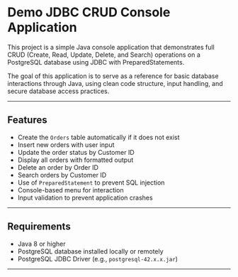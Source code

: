 # Demo JDBC CRUD Console Application

This project is a simple Java console application that demonstrates full CRUD (Create, Read, Update, Delete, and Search) operations on a PostgreSQL database using JDBC with PreparedStatements.

The goal of this application is to serve as a reference for basic database interactions through Java, using clean code structure, input handling, and secure database access practices.

---

## Features

- Create the `Orders` table automatically if it does not exist
- Insert new orders with user input
- Update the order status by Customer ID
- Display all orders with formatted output
- Delete an order by Order ID
- Search orders by Customer ID
- Use of `PreparedStatement` to prevent SQL injection
- Console-based menu for interaction
- Input validation to prevent application crashes

---

## Requirements

- Java 8 or higher
- PostgreSQL database installed locally or remotely
- PostgreSQL JDBC Driver (e.g., `postgresql-42.x.x.jar`)

---
